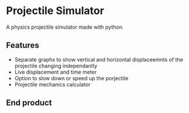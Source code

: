 # Projectile Simulator
A physics projectile simulator made with python.


## Features
- Separate graphs to show vertical and horizontal displaceemnts of the projectile changing independantly
- Live displacement and time meter
- Option to slow down or speed up the porjectile
- Projectile mechanics calculator


## End product
